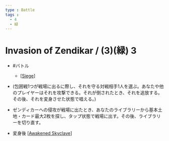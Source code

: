 ```yaml
---
type : Battle
tags : 
  - 4
  - 緑
---
```

# Invasion of Zendikar / (3)(緑) 3

* #バトル
  * [[Siege]]

* (包囲戦1つが戦場に出るに際し、それを守る対戦相手1人を選ぶ。あなたや他のプレイヤーはそれを攻撃できる。それが倒されたとき、それを追放する。その後、それを変身させた状態で唱える。)
* ゼンディカーへの侵攻が戦場に出たとき、あなたのライブラリーから基本土地・カード最大2枚を探し、タップ状態で戦場に出す。その後、ライブラリーを切り直す。
* 変身後 [[Awakened Skyclave]]


[//begin]: # "Autogenerated link references for markdown compatibility"
[Siege]: ../../KeywordAbilities/Siege.md "Siege / 包囲戦"
[Awakened Skyclave]: <../Creatures/Awakened Skyclave.md> "Awakened Skyclave / 覚醒したスカイクレイブ 4/4"
[//end]: # "Autogenerated link references"
